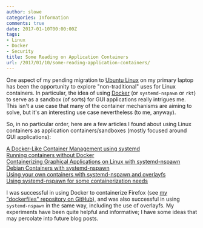 ```yaml
---
author: slowe
categories: Information
comments: true
date: 2017-01-10T00:00:00Z
tags:
- Linux
- Docker
- Security
title: Some Reading on Application Containers
url: /2017/01/10/some-reading-application-containers/
---
```


One aspect of my pending migration to [Ubuntu Linux][link-6] on my primary laptop has been the opportunity to explore "non-traditional" uses for Linux containers. In particular, the idea of using [Docker][link-7] (or `systemd-nspawn` or `rkt`) to serve as a sandbox (of sorts) for GUI applications really intrigues me. This isn't a use case that many of the container mechanisms are aiming to solve, but it's an interesting use case nevertheless (to me, anyway).

So, in no particular order, here are a few articles I found about using Linux containers as application containers/sandboxes (mostly focused around GUI applications):

[A Docker-Like Container Management using systemd][link-1]  
[Running containers without Docker][link-2]  
[Containerizing Graphical Applications on Linux with systemd-nspawn][link-3]  
[Debian Containers with systemd-nspawn][link-4]  
[Using your own containers with systemd-nspawn and overlayfs][link-5]  
[Using systemd-nspawn for some containerization needs][link-9]

I was successful in using Docker to containerize Firefox (see [my "dockerfiles" repository on GitHub][link-8]), and was also successful in using `systemd-nspawn` in the same way, including the use of overlayfs. My experiments have been quite helpful and informative; I have some ideas that may percolate into future blog posts.

[link-1]: http://blog.exppad.com/article/a-docker-like-container-management-using-systemd
[link-2]: http://jvns.ca/blog/2016/10/26/running-container-without-docker/
[link-3]: https://ramsdenj.com/2016/09/23/containerizing-graphical-applications-on-linux-with-systemd-nspawn.html
[link-4]: https://lindenberg.io/blog/post/debian-containers-with-systemd-nspawn/
[link-5]: https://insecure.ws/linux/systemd_nspawn.html#using-your-own-containers-with-systemd-nspawn-overlayfs
[link-6]: https://www.ubuntu.com/
[link-7]: https://www.docker.com/
[link-8]: https://github.com/scottslowe/dockerfiles
[link-9]: http://blog.fntlnz.wtf/post/systemd-nspawn/
